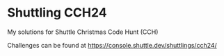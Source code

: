 # Shuttling CCH24

My solutions for Shuttle Christmas Code Hunt (CCH)

Challenges can be found at <https://console.shuttle.dev/shuttlings/cch24/>

